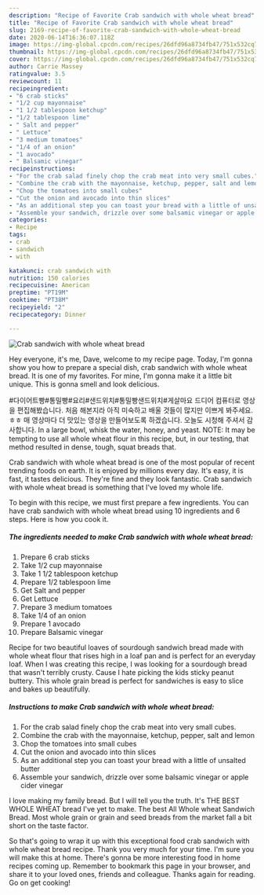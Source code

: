 ```yaml
---
description: "Recipe of Favorite Crab sandwich with whole wheat bread"
title: "Recipe of Favorite Crab sandwich with whole wheat bread"
slug: 2169-recipe-of-favorite-crab-sandwich-with-whole-wheat-bread
date: 2020-06-14T16:36:07.118Z
image: https://img-global.cpcdn.com/recipes/26dfd96a8734fb47/751x532cq70/crab-sandwich-with-whole-wheat-bread-recipe-main-photo.jpg
thumbnail: https://img-global.cpcdn.com/recipes/26dfd96a8734fb47/751x532cq70/crab-sandwich-with-whole-wheat-bread-recipe-main-photo.jpg
cover: https://img-global.cpcdn.com/recipes/26dfd96a8734fb47/751x532cq70/crab-sandwich-with-whole-wheat-bread-recipe-main-photo.jpg
author: Carrie Massey
ratingvalue: 3.5
reviewcount: 11
recipeingredient:
- "6 crab sticks"
- "1/2 cup mayonnaise"
- "1 1/2 tablespoon ketchup"
- "1/2 tablespoon lime"
- " Salt and pepper"
- " Lettuce"
- "3 medium tomatoes"
- "1/4 of an onion"
- "1 avocado"
- " Balsamic vinegar"
recipeinstructions:
- "For the crab salad finely chop the crab meat into very small cubes."
- "Combine the crab with the mayonnaise, ketchup, pepper, salt and lemon"
- "Chop the tomatoes into small cubes"
- "Cut the onion and avocado into thin slices"
- "As an additional step you can toast your bread with a little of unsalted butter"
- "Assemble your sandwich, drizzle over some balsamic vinegar or apple cider vinegar"
categories:
- Recipe
tags:
- crab
- sandwich
- with

katakunci: crab sandwich with 
nutrition: 150 calories
recipecuisine: American
preptime: "PT19M"
cooktime: "PT38M"
recipeyield: "2"
recipecategory: Dinner

---
```



![Crab sandwich with whole wheat bread](https://img-global.cpcdn.com/recipes/26dfd96a8734fb47/751x532cq70/crab-sandwich-with-whole-wheat-bread-recipe-main-photo.jpg)

Hey everyone, it's me, Dave, welcome to my recipe page. Today, I'm gonna show you how to prepare a special dish, crab sandwich with whole wheat bread. It is one of my favorites. For mine, I'm gonna make it a little bit unique. This is gonna smell and look delicious.

#다이어트빵#통밀빵#요리#샌드위치#통밀빵샌드위치#게살마요 드디어 컴퓨터로 영상을 편집해봤습니다. 처음 해본지라 아직 미숙하고 배울 것들이 많지만 이쁘게 봐주세요.ㅎㅎ 매 영상마다 더 맛있는 영상을 만들어보도록 하겠습니다. 오늘도 시청해 주셔서 감사합니다. In a large bowl, whisk the water, honey, and yeast. NOTE: It may be tempting to use all whole wheat flour in this recipe, but, in our testing, that method resulted in dense, tough, squat breads that.

Crab sandwich with whole wheat bread is one of the most popular of recent trending foods on earth. It is enjoyed by millions every day. It's easy, it is fast, it tastes delicious. They're fine and they look fantastic. Crab sandwich with whole wheat bread is something that I've loved my whole life.


To begin with this recipe, we must first prepare a few ingredients. You can have crab sandwich with whole wheat bread using 10 ingredients and 6 steps. Here is how you cook it.

<!--inarticleads1-->

##### The ingredients needed to make Crab sandwich with whole wheat bread:

1. Prepare 6 crab sticks
1. Take 1/2 cup mayonnaise
1. Take 1 1/2 tablespoon ketchup
1. Prepare 1/2 tablespoon lime
1. Get  Salt and pepper
1. Get  Lettuce
1. Prepare 3 medium tomatoes
1. Take 1/4 of an onion
1. Prepare 1 avocado
1. Prepare  Balsamic vinegar


Recipe for two beautiful loaves of sourdough sandwich bread made with whole wheat flour that rises high in a loaf pan and is perfect for an everyday loaf. When I was creating this recipe, I was looking for a sourdough bread that wasn&#39;t terribly crusty. Cause I hate picking the kids sticky peanut buttery. This whole grain bread is perfect for sandwiches is easy to slice and bakes up beautifully. 

<!--inarticleads2-->

##### Instructions to make Crab sandwich with whole wheat bread:

1. For the crab salad finely chop the crab meat into very small cubes.
1. Combine the crab with the mayonnaise, ketchup, pepper, salt and lemon
1. Chop the tomatoes into small cubes
1. Cut the onion and avocado into thin slices
1. As an additional step you can toast your bread with a little of unsalted butter
1. Assemble your sandwich, drizzle over some balsamic vinegar or apple cider vinegar


I love making my family bread. But I will tell you the truth. It&#39;s THE BEST WHOLE WHEAT bread I&#39;ve yet to make. The best All Whole wheat Sandwich Bread. Most whole grain or grain and seed breads from the market fall a bit short on the taste factor. 

So that's going to wrap it up with this exceptional food crab sandwich with whole wheat bread recipe. Thank you very much for your time. I'm sure you will make this at home. There's gonna be more interesting food in home recipes coming up. Remember to bookmark this page in your browser, and share it to your loved ones, friends and colleague. Thanks again for reading. Go on get cooking!
